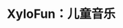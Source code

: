 ---
description: 界面氛围适合儿童啊。
layout: post
results:
- primaryGenreName: Music
  version: '1.0.2'
  genreIds:
  - '6011'
  - '6014'
  - '7009'
  - '7011'
  formattedPrice: 免费
  artworkUrl60: http://is5.mzstatic.com/image/thumb/Purple111/v4/80/08/e8/8008e866-8199-3335-0d65-e4ae8f6abc9b/source/60x60bb.jpg
  userRatingCountForCurrentVersion: 15
  minimumOsVersion: '8.0'
  appletvScreenshotUrls: &a []
  sellerName: Ani Bella Limited
  supportedDevices:
  - iPad2Wifi-iPad2Wifi
  - iPad23G-iPad23G
  - iPhone4S-iPhone4S
  - iPadThirdGen-iPadThirdGen
  - iPadThirdGen4G-iPadThirdGen4G
  - iPhone5-iPhone5
  - iPodTouchFifthGen-iPodTouchFifthGen
  - iPadFourthGen-iPadFourthGen
  - iPadFourthGen4G-iPadFourthGen4G
  - iPadMini-iPadMini
  - iPadMini4G-iPadMini4G
  - iPhone5c-iPhone5c
  - iPhone5s-iPhone5s
  - iPadAir-iPadAir
  - iPadAirCellular-iPadAirCellular
  - iPadMiniRetina-iPadMiniRetina
  - iPadMiniRetinaCellular-iPadMiniRetinaCellular
  - iPhone6-iPhone6
  - iPhone6Plus-iPhone6Plus
  - iPadAir2-iPadAir2
  - iPadAir2Cellular-iPadAir2Cellular
  - iPadMini3-iPadMini3
  - iPadMini3Cellular-iPadMini3Cellular
  - iPodTouchSixthGen-iPodTouchSixthGen
  - iPhone6s-iPhone6s
  - iPhone6sPlus-iPhone6sPlus
  - iPadMini4-iPadMini4
  - iPadMini4Cellular-iPadMini4Cellular
  - iPadPro-iPadPro
  - iPadProCellular-iPadProCellular
  - iPadPro97-iPadPro97
  - iPadPro97Cellular-iPadPro97Cellular
  - iPhoneSE-iPhoneSE
  - iPhone7-iPhone7
  - iPhone7Plus-iPhone7Plus
  - iPad611-iPad611
  - iPad612-iPad612
  genres:
  - 音乐
  - 游戏
  - 家庭游戏
  - 音乐
  currentVersionReleaseDate: '2017-04-27T02:05:21Z'
  trackName: XyloFun：儿童音乐
  isVppDeviceBasedLicensingEnabled: true
  description: '使用真的木琴在这个有趣的音乐游戏弹奏歌曲，适合0-99岁的小朋友!

     

     XyloFun专为学前及幼稚园儿童而设，让他们在玩具木琴或马林巴琴上弹奏美妙的乐曲。开朗和色彩鲜明的动画角色将唤起小朋友对音乐的兴趣，并展开探索，因为他们会在app里透过有趣的游戏学习音乐。

     

     使用真的玩具木琴弹奏：app会辨认出你弹奏的音调，并给你即时反馈。

     

     没有真的木琴？你可以使用屏幕上的钢琴去学习同一首歌。

     

     代表着由C到C’不同音符的可爱角色又舞又跳，引导你弹奏不同音调。

     

     本app专为改善听力和动作技能而设，同时亦能提升记忆力、专注力及创造力。

     

     可以全家一起发展音乐天份，一起弹奏歌曲!

     

     音乐对儿童的好处：

    - 提高聆听、记忆和集中技巧。

    - 引发儿童的想像力和创造力。

    - 刺激儿童的认知发展、动作技能、感觉、听觉和说话能力。

    - 通过与家人和朋友互动和轮流使用app，改善社交技巧。

     

     主要功能：

    - 在app中使用真的玩具木琴弹奏，或使用屏幕上的钢琴。

    - 弹出你自己的音乐，或透过指导逐个音符学习歌曲。

    - 智慧声音辨认能够聆听你的木琴声，并调校app去和你的乐器协调。

    - 个人化app去配对木琴的音调，或为每个音调选择你的小朋友最喜爱的颜色。

    - 免费下载 — 提供5首儿歌学习弹奏，并可于我们的音乐库购买多25首歌。

    - 易学易用，即使是婴儿也能使用!

     

     不包含木琴 — 请自行准备。

     

     **请注意，本app虽然免费，同时亦含有付费内容。你可以调校装置的设定，停用app 内购买功能。

     

     私隐政策：http://www.chordhero.com/privacy-policy

     使用条款：http://www.chordhero.com/terms-of-use'
  price: 0
  trackId: 1199353418
  releaseDate: '2017-04-12T02:33:37Z'
  advisories: *a
  screenshotUrls:
  - http://a3.mzstatic.com/us/r30/Purple122/v4/61/d5/65/61d565e4-e822-655b-6b93-3ea95c5076a0/screen406x722.jpeg
  - http://a2.mzstatic.com/us/r30/Purple111/v4/1e/82/e8/1e82e89c-d487-1137-1396-034decf42234/screen406x722.jpeg
  - http://a1.mzstatic.com/us/r30/Purple122/v4/7f/c5/0e/7fc50e0b-b894-c0a5-dfaa-83a92a0accde/screen406x722.jpeg
  - http://a1.mzstatic.com/us/r30/Purple122/v4/e5/d4/17/e5d41744-2fb7-dd97-35f9-619e8c77ec3f/screen406x722.jpeg
  - http://a3.mzstatic.com/us/r30/Purple122/v4/65/8f/ed/658fed7c-7a91-d609-1316-4d08c4f3cc1e/screen406x722.jpeg
  artistViewUrl: https://itunes.apple.com/cn/developer/wave-cortex/id1107532468?uo=4
  primaryGenreId: 6011
  userRatingCount: 86
  averageUserRatingForCurrentVersion: 4
  kind: software
  fileSizeBytes: '155481088'
  bundleId: com.anibella.itunes.babyxylophone
  trackContentRating: 4+
  releaseNotes: 我们已经做了一些维护工作，以确保流畅的用户体验！如果你遇到的任何问题，请告知我们。
  trackCensoredName: XyloFun：儿童音乐
  contentAdvisoryRating: 4+
  isGameCenterEnabled: false
  artistName: Wave Cortex
  languageCodesISO2A:
  - EN
  - FR
  - DE
  - IT
  - JA
  - KO
  - MS
  - PT
  - ZH
  - ES
  - TH
  - ZH
  averageUserRating: 4
  features:
  - iosUniversal
  wrapperType: software
  artworkUrl512: http://is5.mzstatic.com/image/thumb/Purple111/v4/80/08/e8/8008e866-8199-3335-0d65-e4ae8f6abc9b/source/512x512bb.jpg
  artworkUrl100: http://is5.mzstatic.com/image/thumb/Purple111/v4/80/08/e8/8008e866-8199-3335-0d65-e4ae8f6abc9b/source/100x100bb.jpg
  trackViewUrl: https://geo.itunes.apple.com/cn/app/xylofun-%E5%84%BF%E7%AB%A5%E9%9F%B3%E4%B9%90/id1199353418?mt=8&uo=4
  artistId: 1107532468
  currency: CNY
  ipadScreenshotUrls:
  - http://a4.mzstatic.com/us/r30/Purple122/v4/d3/9f/46/d39f46d3-4a32-3a27-a863-85c8a6b0d1fa/sc552x414.jpeg
  - http://a4.mzstatic.com/us/r30/Purple122/v4/b1/3e/8f/b13e8f63-551a-2c26-3e46-5d70581ecdce/sc552x414.jpeg
  - http://a2.mzstatic.com/us/r30/Purple122/v4/6b/aa/29/6baa29d9-5e0f-28c0-0805-ee3fac156020/sc552x414.jpeg
  - http://a3.mzstatic.com/us/r30/Purple111/v4/7a/13/8d/7a138dea-311a-ccc6-a9ca-7cdb918f67df/sc552x414.jpeg
  - http://a2.mzstatic.com/us/r30/Purple111/v4/9a/60/1e/9a601ee5-a83d-2022-4d6f-4ec8428b0fd7/sc552x414.jpeg
category: 音乐
tags: tag1
resultCount: 1
title: XyloFun：儿童音乐

---